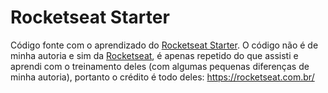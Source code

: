 # Rocketseat Starter
Código fonte com o aprendizado do [Rocketseat Starter](https://rocketseat.com.br/starter). O código não é de minha autoria e sim da [Rocketseat](https://rocketseat.com.br/), é apenas repetido do que assisti e aprendi com o treinamento deles (com algumas pequenas diferenças de minha autoria), portanto o crédito é todo deles: https://rocketseat.com.br/
